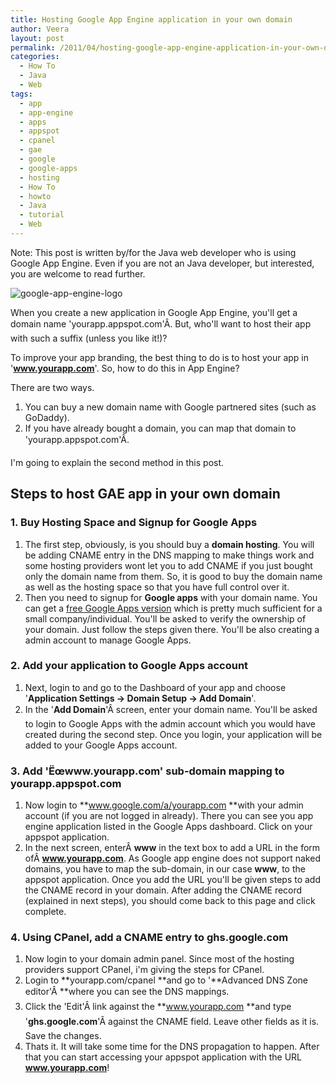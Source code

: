 ```yaml
---
title: Hosting Google App Engine application in your own domain
author: Veera
layout: post
permalink: /2011/04/hosting-google-app-engine-application-in-your-own-domain/
categories:
  - How To
  - Java
  - Web
tags:
  - app
  - app-engine
  - apps
  - appspot
  - cpanel
  - gae
  - google
  - google-apps
  - hosting
  - How To
  - howto
  - Java
  - tutorial
  - Web
---
```


Note: This post is written by/for the Java web developer who is using Google App Engine. Even if you are not an Java developer, but interested, you are welcome to read further.

![google-app-engine-logo][1]

 [1]: http://veerasundar.com/img/2011/04/google-app-engine.png "google-app-engine"

When you create a new application in Google App Engine, you'll get a domain name 'yourapp.appspot.com'Â. But, who'll want to host their app with such a suffix (unless you like it!)?

To improve your app branding, the best thing to do is to host your app in '**www.yourapp.com**'. So, how to do this in App Engine?

There are two ways.

1.  You can buy a new domain name with Google partnered sites (such as GoDaddy).
2.  If you have already bought a domain, you can map that domain to 'yourapp.appspot.com'Â.

I'm going to explain the second method in this post.

## Steps to host GAE app in your own domain

### 1. Buy Hosting Space and Signup for Google Apps

1.  The first step, obviously, is you should buy a **domain hosting**. You will be adding CNAME entry in the DNS mapping to make things work and some hosting providers wont let you to add CNAME if you just bought only the domain name from them. So, it is good to buy the domain name as well as the hosting space so that you have full control over it.
2.  Then you need to signup for **Google apps** with your domain name. You can get a [free Google Apps version][2] which is pretty much sufficient for a small company/individual. You'll be asked to verify the ownership of your domain. Just follow the steps given there. You'll be also creating a admin account to manage Google Apps.

 [2]: https://www.google.com/a/cpanel/domain/new "Free version of Google Apps - Signup page"

### 2. Add your application to Google Apps account

1.  Next, login to  and go to the Dashboard of your app and choose '**Application Settings -> Domain Setup -> Add Domain**'.
2.  In the '**Add Domain**'Â screen, enter your domain name. You'll be asked to login to Google Apps with the admin account which you would have created during the second step. Once you login, your application will be added to your Google Apps account.

### 3. Add 'Ëœwww.yourapp.com' sub-domain mapping to yourapp.appspot.com

1.  Now login to **www.google.com/a/yourapp.com **with your admin account (if you are not logged in already). There you can see you app engine application listed in the Google Apps dashboard. Click on your appspot application.
2.  In the next screen, enterÂ **www** in the text box to add a URL in the form ofÂ **www.yourapp.com**. As Google app engine does not support naked domains, you have to map the sub-domain, in our case **www**, to the appspot application. Once you add the URL you'll be given steps to add the CNAME record in your domain. After adding the CNAME record (explained in next steps), you should come back to this page and click complete.

### 4. Using CPanel, add a CNAME entry to ghs.google.com

1.  Now login to your domain admin panel. Since most of the hosting providers support CPanel, i'm giving the steps for CPanel.
2.  Login to **yourapp.com/cpanel **and go to '**Advanced DNS Zone editor'Â **where you can see the DNS mappings.
3.  Click the 'Edit'Â link against the **www.yourapp.com **and type '**ghs.google.com**'Â against the CNAME field. Leave other fields as it is. Save the changes.
4.  Thats it. It will take some time for the DNS propagation to happen. After that you can start accessing your appspot application with the URL **www.yourapp.com**!